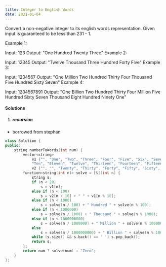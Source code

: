 ```yaml
---
title: Integer to English Words
date: 2021-01-04
---
```

Convert a non-negative integer to its english words representation. Given input is guaranteed to be less than 231 - 1.

Example 1:

Input: 123
Output: "One Hundred Twenty Three"
Example 2:

Input: 12345
Output: "Twelve Thousand Three Hundred Forty Five"
Example 3:

Input: 1234567
Output: "One Million Two Hundred Thirty Four Thousand Five Hundred Sixty Seven"
Example 4:

Input: 1234567891
Output: "One Billion Two Hundred Thirty Four Million Five Hundred Sixty Seven Thousand Eight Hundred Ninety One"

#### Solutions

1. ##### recursion

- borrowed from stephan

```cpp
class Solution {
public:
    string numberToWords(int num) {
        vector<string> 
            v1 {"", "One", "Two", "Three", "Four", "Five", "Six", "Seven", "Eight", "Nine", 
            "Ten", "Eleven", "Twelve", "Thirteen", "Fourteen", "Fifteen", "Sixteen", "Seventeen", "Eighteen", "Nineteen"},
            v2 {"", "", "Twenty", "Thirty", "Forty", "Fifty", "Sixty", "Seventy", "Eighty", "Ninety"};
        function<string(int n)> solve = [&](int n) {
            string s;
            if (n < 20)
                s = v1[n];
            else if (n < 100)
                s = v2[n / 10] + " " + v1[n % 10];
            else if (n < 1000)
                s = solve(n / 100) + " Hundred " + solve(n % 100);
            else if (n < 1000000)
                s = solve(n / 1000) + " Thousand " + solve(n % 1000);
            else if (n < 1000000000)
                s = solve(n / 1000000) + " Million " + solve(n % 1000000);
            else
                s = solve(n / 1000000000) + " Billion " + solve(n % 1000000000);
            while (s.size() && s.back() == ' ') s.pop_back();
            return s;
        };
        return num ? solve(num) : "Zero";
    }
};
```